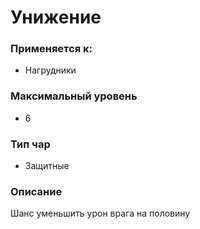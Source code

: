 # Унижение

### Применяется к:

* Нагрудники

### Максимальный уровень&#x20;

* 6

### Тип чар

* Защитные

### Описание&#x20;

Шанс уменьшить урон врага на половину
